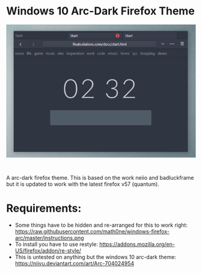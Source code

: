 # Windows 10 Arc-Dark Firefox Theme

<img align="center" src="https://raw.githubusercontent.com/math0ne/windows-firefox-arc/master/screenshot.png">

&nbsp;

A arc-dark firefox theme.  This is based on the work neiio and badluckframe but it is updated to work with the latest firefox v57 (quantum).

# Requirements:
* Some things have to be hidden and re-arranged for this to work right: https://raw.githubusercontent.com/math0ne/windows-firefox-arc/master/instructions.png
* To install you have to use restyle: https://addons.mozilla.org/en-US/firefox/addon/re-style/
* This is untested on anything but the windows 10 arc-dark theme: https://niivu.deviantart.com/art/Arc-704024954
